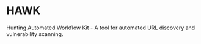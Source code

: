 # HAWK
Hunting Automated Workflow Kit - A tool for automated URL discovery and vulnerability scanning.
